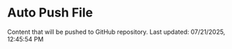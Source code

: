 # Auto Push File

Content that will be pushed to GitHub repository.
Last updated: 07/21/2025, 12:45:54 PM